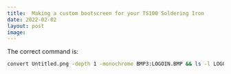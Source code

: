 ```yaml
---
title:  Making a custom bootscreen for your TS100 Soldering Iron
date: 2022-02-02
layout: post
image:
---
```


The correct command is:

```bash
convert Untitled.png -depth 1 -monochrome BMP3:LOGOIN.BMP && ls -l LOGOIN.BMP && identify LOGOIN.
```